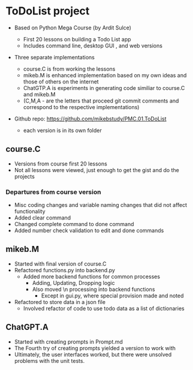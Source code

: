 # ToDoList project
- Based on Python Mega Course (by Ardit Sulce)
  - First 20 lessons on building a Todo List app
  - Includes command line, desktop GUI , and web versions
 
- Three separate implementations 
  - course.C is from working the lessons
  - mikeb.M is enhanced implementation based on my own ideas and those of others on the internet
  - ChatGTP.A is experiments in generating code similiar to course.C and mikeb.M
  - (C,M,A - are the letters that proceed git commit comments and correspond to the respective implementations)

- Github repo: https://github.com/mikebstudy/PMC.01.ToDoList
  - each version is in its own folder 

## course.C
- Versions from course first 20 lessons
- Not all lessons were viewed, just enough to get the gist and do the projects
 
### Departures from course version
- Misc coding changes and variable naming changes that did not affect functionality
- Added clear command
- Changed complete command to done command
- Added number check validation to edit and done commands

## mikeb.M

- Started with final version of course.C
- Refactored functions.py into backend.py
  - Added more backend functions for common processes 
    - Adding, Updating, Dropping logic
    - Also moved \n processing into backend functions
      - Except in gui.py, where special provision made and noted
- Refactored to store data in a json file
  - Involved refactor of code to use todo data as a list of dictionaries

## ChatGPT.A

- Started with creating prompts in Prompt.md
- The Fourth try of creating prompts yielded a version to work with
- Ultimately, the user interfaces worked, but there were unsolved problems with the unit tests. 